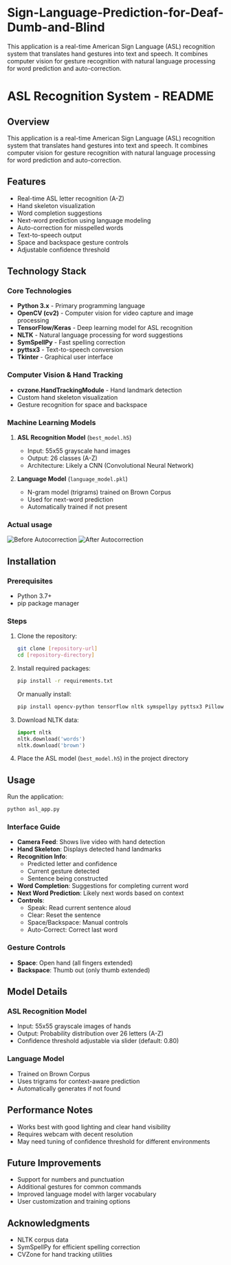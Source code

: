 # Sign-Language-Prediction-for-Deaf-Dumb-and-Blind
This application is a real-time American Sign Language (ASL) recognition system that translates hand gestures into text and speech. It combines computer vision for gesture recognition with natural language processing for word prediction and auto-correction.
# ASL Recognition System - README

## Overview
This application is a real-time American Sign Language (ASL) recognition system that translates hand gestures into text and speech. It combines computer vision for gesture recognition with natural language processing for word prediction and auto-correction.

## Features
- Real-time ASL letter recognition (A-Z)
- Hand skeleton visualization
- Word completion suggestions
- Next-word prediction using language modeling
- Auto-correction for misspelled words
- Text-to-speech output
- Space and backspace gesture controls
- Adjustable confidence threshold

## Technology Stack

### Core Technologies
- **Python 3.x** - Primary programming language
- **OpenCV (cv2)** - Computer vision for video capture and image processing
- **TensorFlow/Keras** - Deep learning model for ASL recognition
- **NLTK** - Natural language processing for word suggestions
- **SymSpellPy** - Fast spelling correction
- **pyttsx3** - Text-to-speech conversion
- **Tkinter** - Graphical user interface

### Computer Vision & Hand Tracking
- **cvzone.HandTrackingModule** - Hand landmark detection
- Custom hand skeleton visualization
- Gesture recognition for space and backspace

### Machine Learning Models
1. **ASL Recognition Model** (`best_model.h5`)
   - Input: 55x55 grayscale hand images
   - Output: 26 classes (A-Z)
   - Architecture: Likely a CNN (Convolutional Neural Network)

2. **Language Model** (`language_model.pkl`)
   - N-gram model (trigrams) trained on Brown Corpus
   - Used for next-word prediction
   - Automatically trained if not present
  
### Actual usage
![Before Autocorrection](path/to/before.png)
![After Autocorrection](path/to/after.png)

## Installation

### Prerequisites
- Python 3.7+
- pip package manager

### Steps
1. Clone the repository:
   ```bash
   git clone [repository-url]
   cd [repository-directory]
   ```

2. Install required packages:
   ```bash
   pip install -r requirements.txt
   ```

   Or manually install:
   ```bash
   pip install opencv-python tensorflow nltk symspellpy pyttsx3 Pillow
   ```

3. Download NLTK data:
   ```python
   import nltk
   nltk.download('words')
   nltk.download('brown')
   ```

4. Place the ASL model (`best_model.h5`) in the project directory

## Usage
Run the application:
```bash
python asl_app.py
```


### Interface Guide
- **Camera Feed**: Shows live video with hand detection
- **Hand Skeleton**: Displays detected hand landmarks
- **Recognition Info**:
  - Predicted letter and confidence
  - Current gesture detected
  - Sentence being constructed
- **Word Completion**: Suggestions for completing current word
- **Next Word Prediction**: Likely next words based on context
- **Controls**:
  - Speak: Read current sentence aloud
  - Clear: Reset the sentence
  - Space/Backspace: Manual controls
  - Auto-Correct: Correct last word

### Gesture Controls
- **Space**: Open hand (all fingers extended)
- **Backspace**: Thumb out (only thumb extended)

## Model Details

### ASL Recognition Model
- Input: 55x55 grayscale images of hands
- Output: Probability distribution over 26 letters (A-Z)
- Confidence threshold adjustable via slider (default: 0.80)

### Language Model
- Trained on Brown Corpus
- Uses trigrams for context-aware prediction
- Automatically generates if not found

## Performance Notes
- Works best with good lighting and clear hand visibility
- Requires webcam with decent resolution
- May need tuning of confidence threshold for different environments

## Future Improvements
- Support for numbers and punctuation
- Additional gestures for common commands
- Improved language model with larger vocabulary
- User customization and training options

## Acknowledgments
- NLTK corpus data
- SymSpellPy for efficient spelling correction
- CVZone for hand tracking utilities
